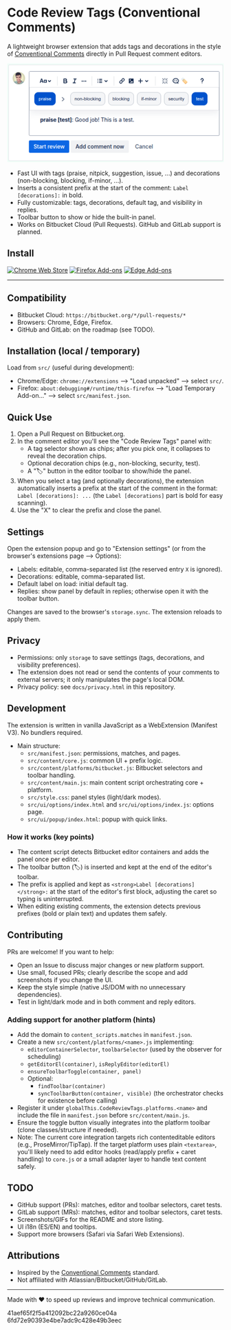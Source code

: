 # Code Review Tags (Conventional Comments)

A lightweight browser extension that adds tags and decorations in the style of [Conventional Comments](https://conventionalcomments.org/) directly in Pull Request comment editors.

![Screenshot](screenshot.png)

- Fast UI with tags (praise, nitpick, suggestion, issue, ...)
  and decorations (non-blocking, blocking, if-minor, ...).
- Inserts a consistent prefix at the start of the comment: `Label [decorations]:` in bold.
- Fully customizable: tags, decorations, default tag, and visibility in replies.
- Toolbar button to show or hide the built-in panel.
- Works on Bitbucket Cloud (Pull Requests). GitHub and GitLab support is planned.

## Install

[![Chrome Web Store](https://img.shields.io/badge/Chrome%20Web%20Store-Install-4285F4?logo=google-chrome&logoColor=white)](https://chromewebstore.google.com/detail/code-review-tags/eiddfkfgoicohaanchfoelgoidblbdge)
[![Firefox Add-ons](https://img.shields.io/badge/Firefox%20Add--ons-Install-FF7139?logo=firefoxbrowser&logoColor=white)](https://addons.mozilla.org/es-ES/firefox/addon/code-review-tags/)
[![Edge Add-ons](https://img.shields.io/badge/Edge%20Add--ons-Install-0C59A4?logo=microsoft-edge&logoColor=white)](https://microsoftedge.microsoft.com/addons/detail/code-review-tags/gekciboeahhjcepkebohnkodoempidfo)

---

## Compatibility

- Bitbucket Cloud: `https://bitbucket.org/*/pull-requests/*`
- Browsers: Chrome, Edge, Firefox.
- GitHub and GitLab: on the roadmap (see TODO).

## Installation (local / temporary)

Load from `src/` (useful during development):

- Chrome/Edge: `chrome://extensions` --> "Load unpacked" --> select `src/`.
- Firefox: `about:debugging#/runtime/this-firefox` --> "Load Temporary Add-on..." --> select `src/manifest.json`.

## Quick Use

1. Open a Pull Request on Bitbucket.org.
2. In the comment editor you'll see the "Code Review Tags" panel with:
   - A tag selector shown as chips; after you pick one, it collapses to reveal the decoration chips.
   - Optional decoration chips (e.g., non-blocking, security, test).
   - A "🏷️" button in the editor toolbar to show/hide the panel.
3. When you select a tag (and optionally decorations), the extension automatically inserts a prefix at the start of the comment in the format: `Label [decorations]: ...` (the `Label [decorations]` part is bold for easy scanning).
4. Use the "X" to clear the prefix and close the panel.

## Settings

Open the extension popup and go to "Extension settings" (or from the browser's extensions page --> Options):

- Labels: editable, comma-separated list (the reserved entry `X` is ignored).
- Decorations: editable, comma-separated list.
- Default label on load: initial default tag.
- Replies: show panel by default in replies; otherwise open it with the toolbar button.

Changes are saved to the browser's `storage.sync`. The extension reloads to apply them.

## Privacy

- Permissions: only `storage` to save settings (tags, decorations, and visibility preferences).
- The extension does not read or send the contents of your comments to external servers; it only manipulates the page's local DOM.
- Privacy policy: see `docs/privacy.html` in this repository.

## Development

The extension is written in vanilla JavaScript as a WebExtension (Manifest V3). No bundlers required.

- Main structure:
  - `src/manifest.json`: permissions, matches, and pages.
  - `src/content/core.js`: common UI + prefix logic.
  - `src/content/platforms/bitbucket.js`: Bitbucket selectors and toolbar handling.
  - `src/content/main.js`: main content script orchestrating core + platform.
  - `src/style.css`: panel styles (light/dark modes).
  - `src/ui/options/index.html` and `src/ui/options/index.js`: options page.
  - `src/ui/popup/index.html`: popup with quick links.

### How it works (key points)

- The content script detects Bitbucket editor containers and adds the panel once per editor.
- The toolbar button (🏷️) is inserted and kept at the end of the editor's toolbar.
- The prefix is applied and kept as `<strong>Label [decorations]</strong>:` at the start of the editor's first block, adjusting the caret so typing is uninterrupted.
- When editing existing comments, the extension detects previous prefixes (bold or plain text) and updates them safely.

## Contributing

PRs are welcome! If you want to help:

- Open an Issue to discuss major changes or new platform support.
- Use small, focused PRs; clearly describe the scope and add screenshots if you change the UI.
- Keep the style simple (native JS/DOM with no unnecessary dependencies).
- Test in light/dark mode and in both comment and reply editors.

### Adding support for another platform (hints)

- Add the domain to `content_scripts.matches` in `manifest.json`.
- Create a new `src/content/platforms/<name>.js` implementing:
  - `editorContainerSelector`, `toolbarSelector` (used by the observer for scheduling)
  - `getEditorEl(container)`, `isReplyEditor(editorEl)`
  - `ensureToolbarToggle(container, panel)`
  - Optional:
    - `findToolbar(container)`
    - `syncToolbarButton(container, visible)` (the orchestrator checks for existence before calling)
- Register it under `globalThis.CodeReviewTags.platforms.<name>` and include the file in `manifest.json` before `src/content/main.js`.
- Ensure the toggle button visually integrates into the platform toolbar (clone classes/structure if needed).
- Note: The current core integration targets rich contenteditable editors (e.g., ProseMirror/TipTap). If the target platform uses plain `<textarea>`, you'll likely need to add editor hooks (read/apply prefix + caret handling) to `core.js` or a small adapter layer to handle text content safely.

## TODO

- GitHub support (PRs): matches, editor and toolbar selectors, caret tests.
- GitLab support (MRs): matches, editor and toolbar selectors, caret tests.
- Screenshots/GIFs for the README and store listing.
- UI i18n (ES/EN) and tooltips.
- Support more browsers (Safari via Safari Web Extensions).

## Attributions

- Inspired by the [Conventional Comments](https://conventionalcomments.org/) standard.
- Not affiliated with Atlassian/Bitbucket/GitHub/GitLab.

---

Made with ❤️ to speed up reviews and improve technical communication.

41aef65f2f5a412092bc22a9260ce04a
6fd72e90393e4be7adc9c428e49b3eec